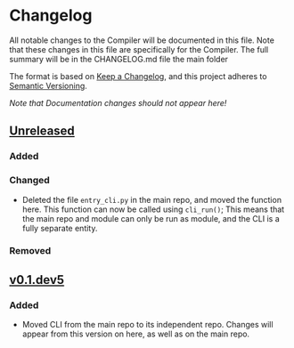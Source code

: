# Changelog

All notable changes to the Compiler will be documented in this file.
Note that these changes in this file are specifically for the Compiler.
The full summary will be in the CHANGELOG.md file the main folder 

The format is based on [Keep a Changelog](https://keepachangelog.com/en/1.0.0/),
and this project adheres to [Semantic Versioning](https://semver.org/spec/v2.0.0.html).

*Note that Documentation changes should not appear here!*

## [Unreleased]

### Added

### Changed
- Deleted the file `entry_cli.py` in the main repo, and moved the function
  here. This function can now be called using `cli_run()`; This means that
  the main repo and module can only be run as module, and the CLI is a
  fully separate entity.

### Removed

## [v0.1.dev5]

### Added
- Moved CLI from the main repo to its independent repo. Changes will appear
  from this version on here, as well as on the main repo.

[unreleased]: https://github.com/Para-C/Para-C/compare/v0.1.dev5...dev
[v0.1.dev5]: https://github.com/Para-C/Para-C-CLI/tag/v0.1.dev5
